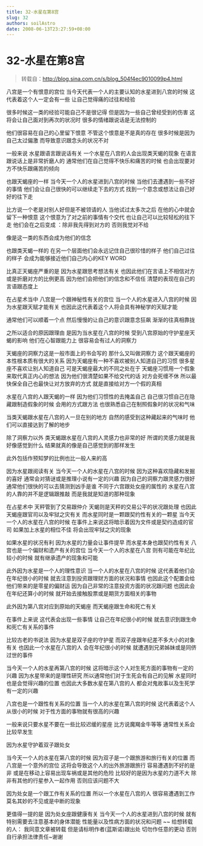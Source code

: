 ```yaml
---
title: 32-水星在第8宫
slug: 32
authors: soilAstro
date: 2008-06-13T23:27:59+08:00
---
```

# 32-水星在第8宫

> 转载自：http://blog.sina.com.cn/s/blog_504f4ec9010099p4.html

八宫是一个有恨意的宫位
当今天代表一个人的主要认知的水星进到八宫的时候
这代表着这个人一定会有一些
让自己觉得痛的过往和经验


很多时候这一类的经验可能自己不是很记得
但是因为一些自己曾经受到的伤害
这将会让自己面对到再次的状况时
很多的情绪跟说话是无法控制的


他们很容易在自己的心里留下恨意
不管这个恨意是不是真的存在
很多时候是因为自己太过偏激
而导致意识跟念头的状况不对


一般来说
水星跟语言跟说话有关
一个水星在八宫的人会出现类天蝎的现象
在语言跟说话上是非常折磨人的
通常他们在自己觉得不快乐和痛苦的时候
也会出现要对方不快乐跟痛苦的倾向


也跟天蝎座的一样
当今天一个人的水星进到八宫的时候
当他们去遭遇到一些不好的事情
他们会让自己很快的可以继续走下去的方式
找到一个意念或想法让自己好好的往下走


比方说一个老是对别人好但是不被领请的人
当他试过太多次之后
在他的心中就会留下一种恨意
这个恨意为了对之前的事情有个交代
也让自己可以比较轻松的往下走
他们会在之后变成
：除非我先得到对方的
否则我觉对不给


像是这一类的东西会成为他们的信念


也跟类天蝎一样的
在另一个层面他们会永远记住自己很珍惜的样子
他们自己过往的样子
会成为能够接近他们自己内心的KEY WORD


比真正天蝎座严重的是
因为水星跟思考想法有关
也因此他们在言语上不相信对方
或是折磨对方的比例更高
因为他们会把他们的信念和不信任
清楚的表现在自己的言语跟态度上


在占星术当中
八宫是一个跟神秘性有关的宫位
当一个人的水星进入八宫的时候
因为水星跟天赋才能有关
也因此这代表着这个人将会具有神秘学的天赋才能


通常他们可以顺着一个点
然后慢慢的让自己的意识跟意念狂飙
渐渐的往真相靠拢


之所以适合的原因跟理由
是因为当水星在八宫的时候
受到八宫原始的守护星座天蝎的影响
他们在心智跟能力上
很容易会有过人的洞察力


天蝎座的洞察力这是一般市面上的书会写的
那什么又叫做洞察力
这个跟天蝎座的本性根本质有很大的关系
因为天蝎座有一种不喜欢被别人知道自己的习惯
很多星座不喜欢让别人知道自己
可是天蝎座最大的不同之处在于
天蝎座习惯用一个假象来取代真正内心的想法
因为他们很清楚如果不给交代的话
对方会死缠不休
所以最快保全自己也最快让对方放弃的方式
就是直接给对方一个假的真相


水星在八宫的人跟天蝎的一样
因为他们习惯性的去掩盖自己
自己很习惯自己在隐藏跟制造假象的时候
会用的方式跟方法
也很熟悉自己在制照假象时的状况和气味


当类天蝎跟水星在八宫的人一旦在别的地方
自然的感受到这种藏起来的气味时
他们可以直接达到了解的地步


除了洞察力以外
类天蝎跟水星在八宫的人灵感力也非常的好
所谓的灵感力就是我好像感觉到什么
结果就真的像是自己感觉到的那样发生


此外包括作预知梦的比例也比一般人来的高


因为水星跟阅读有关
当今天一个人的水星在八宫的时候
因为这种喜欢隐藏和发掘的喜好
通常会对猜谜或是推理小说有一定的兴趣
因为自己的洞察力跟灵感力很好
通常他们很快的可以去猜测到凶手是谁
不同于六宫跟处女座的属性的
水星在八宫的人靠的并不是逻辑跟推敲
而是我就是知道的那种现象


在占星术中
天秤管到了交易跟仲介
天蝎则是天秤的交易公平的状况跟处理
也因此天蝎座跟官司以及牢狱之灾有关
而水星同时是一颗跟契约性有关的一颗星
当今天一个人的水星在八宫的时候
在事件上来说这将暗示着因为文件或是契约造成的官司
如果加上水星的相位不佳
将会出现牢狱之灾的现象


如果水星的状况有利
因为水星的力量会让事件提早
而水星本身也跟契约性有关
八宫也是一个偏财和遗产有关的宫位
当今天一个人的水星在八宫
则有可能在年纪比较小的时候
就有继承遗产的现象和可能


此外因为水星是一个人的理性意识
当一个人的水星在八宫的时候
这代表着他们会在年纪很小的时候
就去注意到投资跟理财方面的状况和事情
也因此这个配置会给他们带来的是零星的偏财运
因为自己非常的注意投资方面的状况跟问题
也因此会在年纪还算小的时候
就开始去接触股票或是期货方面相关的事物


此外因为第八宫对应到原始的天蝎座
而天蝎座跟生命和死亡有关


在事件上来说
这代表会出现一些事情
让自己在年纪很小的时候
就去意识到跟生命和死亡有关系的事件


比较古老的书说法
因为水星是双子座的守护星
而双子座跟年纪差不多大小的对象有关
也因此一个水星在八宫的人
会在年纪很小的时候
就遭遇到兄弟姊妹或是同侪过世的事件


当今天一个人的水星再第八宫的时候
这将暗示这个人对生死方面的事物有一定的兴趣
因为水星带来的是理性研究
所以通常他们对于生死会有自己的见解
水星同时也是会觉得兴趣的位置
也因此大多数水星在第八宫的人
都会对鬼故事以及生死学有一定的兴趣


八宫也是一个跟性有关系的位置
当一个人的水星在第八宫的时候
这代表着这个人从很小的时候
对于性方面的事物就有很高的兴趣


一般来说只要水星不要在一些比较迟缓的星座
比方说魔羯金牛等等
通常性关系会比较早发生


因为水星守护着双子跟处女


当今天一个人的水星在第八宫的时候
因为双子是一个跟旅游和旅行有关的位置
而八宫是一个意外的宫位
这将会导致这个人的出外旅游跟旅行
容易遭遇到不好的是非
或是在移动上容易出现车祸或是其他的危险
比较好的是因为水星的力道不大
除非有其他的行星参入一起作用
否则应该问题不大


因为处女是一个跟工作有关系的位置
所以一个水星在八宫的人
很容易遭遇到工作莫名其妙的不见或是中断的现象


更值得一提的是
因为处女座跟健康有关
当今天一个人的水星进到八宫的时候
就有特别需要去注意基本的身体潜能
性能量以及性病方面的状况和问题
~~
给想转载的人：
我同意文章被转载
但是请标明作者(蓝斯诺)跟出处
切勿作任意的更动
否则自行承担法律责任~谢谢


 


  